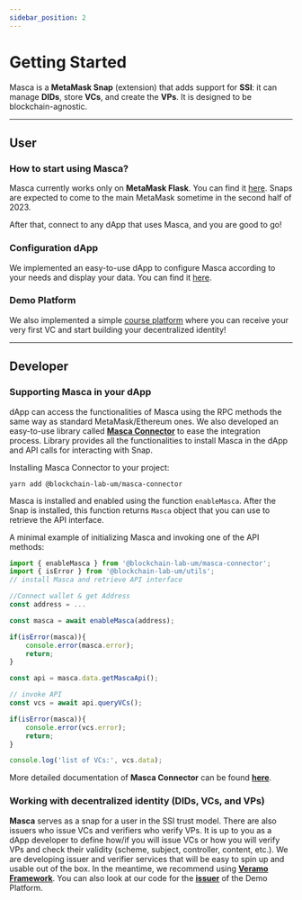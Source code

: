 ```yaml
---
sidebar_position: 2
---
```


# Getting Started

Masca is a **MetaMask Snap** (extension) that adds support for **SSI**: it can manage **DIDs**, store **VCs**, and create the **VPs**. It is designed to be blockchain-agnostic.

---

## User

### How to start using Masca?

Masca currently works only on **MetaMask Flask**. You can find it [here](https://metamask.io/flask/). Snaps are expected to come to the main MetaMask sometime in the second half of 2023.

After that, connect to any dApp that uses Masca, and you are good to go!

### Configuration dApp

We implemented an easy-to-use dApp to configure Masca according to your needs and display your data. You can find it [here](https://github.com/blockchain-lab-um/masca).

### Demo Platform

We also implemented a simple [course platform](https://blockchain-lab-um.github.io/course-dapp/) where you can receive your very first VC and start building your decentralized identity!

---

## Developer

### Supporting Masca in your dApp

dApp can access the functionalities of Masca using the RPC methods the same way as standard MetaMask/Ethereum ones. We also developed an easy-to-use library called **[Masca Connector](libraries/masca-connector)** to ease the integration process. Library provides all the functionalities to install Masca in the dApp and API calls for interacting with Snap.

Installing Masca Connector to your project:

`yarn add @blockchain-lab-um/masca-connector`

Masca is installed and enabled using the function `enableMasca`. After the Snap is installed, this function returns `Masca` object that you can use to retrieve the API interface.

A minimal example of initializing Masca and invoking one of the API methods:

```typescript
import { enableMasca } from '@blockchain-lab-um/masca-connector';
import { isError } from '@blockchain-lab-um/utils';
// install Masca and retrieve API interface

//Connect wallet & get Address
const address = ...

const masca = await enableMasca(address);

if(isError(masca)){
    console.error(masca.error);
    return;
}

const api = masca.data.getMascaApi();

// invoke API
const vcs = await api.queryVCs();

if(isError(masca)){
    console.error(vcs.error);
    return;
}

console.log('list of VCs:', vcs.data);
```

More detailed documentation of **Masca Connector** can be found **[here](libraries/masca-connector)**.

### Working with decentralized identity (DIDs, VCs, and VPs)

**Masca** serves as a snap for a user in the SSI trust model. There are also issuers who issue VCs and verifiers who verify VPs. It is up to you as a dApp developer to define how/if you will issue VCs or how you will verify VPs and check their validity (scheme, subject, controller, content, etc.). We are developing issuer and verifier services that will be easy to spin up and usable out of the box. In the meantime, we recommend using **[Veramo Framework](https://veramo.io/)**. You can also look at our code for the **[issuer](https://github.com/blockchain-lab-um/course-backend)** of the Demo Platform.
